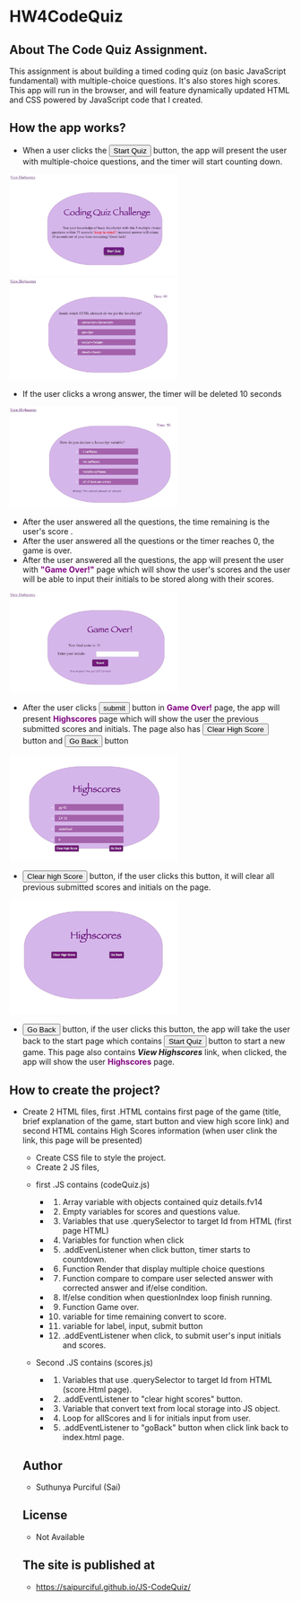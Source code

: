 
# HW4CodeQuiz
## About The Code Quiz Assignment.
This assignment is about building a timed coding quiz  (on basic JavaScript fundamental) with multiple-choice questions. It's also stores high scores. This app will run in the browser, and will feature dynamically updated HTML and CSS powered by JavaScript code that I created. 
## How the app works?
* When a user clicks the <button>Start Quiz</button> button, the app will present the user with multiple-choice questions, and the timer will start counting down.

<img src= "./images/start.png" style = "width: 300px;"> 
<br>
<img src= "./images/question.png"style = "width: 300px;">
<br>

* If the user clicks a wrong answer, the timer will be deleted 10 seconds

<img src= "./images/wrong answer.png" style = "width: 300px;"><br>

* After the user answered all the questions, the time remaining is the user's score .
* After the user answered all the questions or the timer reaches 0, the game is over.
* After the user answered all the questions, the app will present the user with <strong style="color: purple;">"Game Over!"</strong> page which will show the user's scores and the user will be able to input their initials to be stored along with their scores.

<img src= "./images/gameOver.png" style = "width: 300px;"><br>

* After the user clicks <button>submit</button> button in <strong style="color: purple;">Game Over!</strong> page, the app will present <strong style="color: purple;">Highscores</strong> page which will show the user the previous submitted scores and initials. The page also has <button>Clear High Score </button>button and <button>Go Back</button> button

<img src= "./images/highscores.png" style = "width: 300px;"><br>

* <button>Clear high Score</button> button, if the user clicks this button, it will clear all previous submitted scores and initials on the page. 

<img src="./images/clearScores.png" style = "width: 300px;"><br>

* <button>Go Back</button> button, if the user clicks this button, the app will take the user back to the start page which contains <button>Start Quiz</button> button to start a new game. This page also contains ***View Highscores*** link, when clicked, the app will show the user <strong style="color: purple;">Highscores</strong> page.

## How to create the project?

* Create 2 HTML files, first .HTML contains first page of the game (title, brief explanation of the game, start button and view high score link) and second HTML contains High Scores information (when user clink the link, this page will be presented)
    -  Create CSS file to style the project.
    -  Create 2 JS files, 
    * first .JS contains (codeQuiz.js)
        - 1.  Array variable with objects contained quiz details.fv14
        - 2.  Empty variables for scores and questions value.
        - 3.  Variables that use .querySelector to target Id from HTML (first page HTML)
        - 4.  Variables for function when click
        - 5.  .addEvenListener when click button, timer starts to countdown. 
        - 6.  Function Render that display multiple choice questions
        - 7.  Function compare to compare user selected answer with corrected answer and if/else condition.
        - 8.  If/else condition when questionIndex loop finish running.
        - 9.  Function Game over.
        - 10. variable for time remaining convert to score.
        - 11. variable for label, input, submit button 
        - 12. .addEventListener when click, to submit user's input initials and scores.

    * Second .JS contains (scores.js)
        - 1.  Variables that use .querySelector to target Id from HTML (score.Html page).
        - 2.  .addEventListener to "clear hight scores" button. 
        - 3.  Variable that convert text from local storage into JS object.
        - 4.  Loop for allScores and li for initials input from user.
        - 5.  .addEventListener to "goBack" button when click link back to index.html page.

    ## Author

    * Suthunya Purciful (Sai)

    ## License

    * Not Available

    ## The site is published at 
    - https://saipurciful.github.io/JS-CodeQuiz/